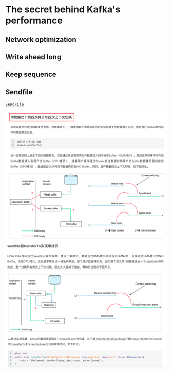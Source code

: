 # The secret behind Kafka's performance

## Network optimization




## Write ahead long

## Keep sequence

## Sendfile

[`SendFile`](https://zhuanlan.zhihu.com/p/78335525)   


<img src="../resources/kafka_design_guojun_kafka_partition_write3.png" alt="kafka_design_guojun_kafka_partition_write3.png" width="600"/>
<br/>

<img src="../resources/kafka_design_guojun_kafka_partition_write4.png" alt="kafka_design_guojun_kafka_partition_write4.png" width="600"/>
<br/>

<img src="../resources/kafka_design_guojun_kafka_partition_write5.png" alt="kafka_design_guojun_kafka_partition_write5.png" width="600"/>
<br/>

<img src="../resources/kafka_design_guojun_kafka_partition_write6.png" alt="kafka_design_guojun_kafka_partition_write6.png" width="600"/>
<br/>




